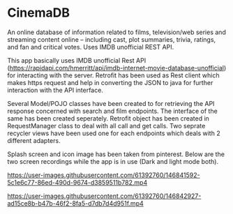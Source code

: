 # CinemaDB
An online database of information related to films, television/web series and streaming content online – including cast, plot summaries, trivia, ratings, and fan and critical votes. Uses IMDB unofficial REST API.

This app basically uses IMDB unofficial Rest API (https://rapidapi.com/hmerritt/api/imdb-internet-movie-database-unofficial) for interacting with the server.
Retrofit has been used as Rest client which makes https request and help in converting the JSON to java for further interaction with the API interface.

Several Model/POJO classes have been created to for retrieving the API response concerned with search and film endpoints. The interface of the same has been created seperately.
Retrofit object has been created in RequestManager class to deal with all call and get calls.
Two seprate recycler views have been used one for each endpoints which deals with 2 different adapters.

Splash screen and icon image has been taken from pinterest.
Below are the two screen recordings while the app is in use (Dark and light mode both).




https://user-images.githubusercontent.com/61392760/146841592-5c1e6c77-86ed-490d-9674-d3859511b782.mp4




https://user-images.githubusercontent.com/61392760/146842927-ad15ce8b-b47b-46f2-8fa5-d7db7d4d951f.mp4

